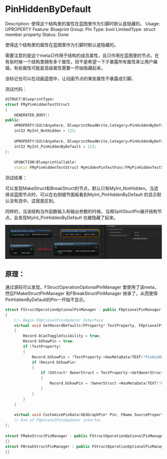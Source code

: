 # PinHiddenByDefault

Description: 使得这个结构里的属性在蓝图里作为引脚时默认是隐藏的。
Usage: UPROPERTY
Feature: Blueprint
Group: PIn
Type: bool
LimitedType: struct member property
Status: Done

使得这个结构里的属性在蓝图里作为引脚时默认是隐藏的。

需要注意的是这个meta只作用于结构的成员属性，且只作用在蓝图里的节点。在有些时候一个结构里拥有多个属性，但不是希望一下子暴露所有属性来让用户编辑，有些属性可能是高级属性需要一开始隐藏起来。

该标记也可以在动画蓝图中，让动画节点的某些属性不暴露成引脚。

测试代码：

```cpp
USTRUCT(BlueprintType)
struct FMyPinHiddenTestStruct
{
	GENERATED_BODY()
public:
	UPROPERTY(EditAnywhere, BlueprintReadWrite,Category=PinHiddenByDefaultTest)
	int32 MyInt_NotHidden = 123;

	UPROPERTY(EditAnywhere, BlueprintReadWrite,Category=PinHiddenByDefaultTest, meta = (PinHiddenByDefault))
	int32 MyInt_PinHiddenByDefault = 123;
};

	UFUNCTION(BlueprintCallable)
	static FMyPinHiddenTestStruct MyHiddenPinTestFunc(FMyPinHiddenTestStruct Input);
```

测试结果：

可以发现MakeStruct和BreakStruct的节点，默认只有MyInt_NotHidden。当选择该蓝图节点时，可以在右侧细节面板看到MyInt_PinHiddenByDefault 的显示默认没有选中，这就是区别。

同样的，当该结构当作函数输入和输出参数的时候，当用SplitStuctPin展开结构节点，会发现MyInt_PinHiddenByDefault 也被隐藏了起来。

![Untitled](PinHiddenByDefault/Untitled.png)

## 原理：

通过源码可以发现，FStructOperationOptionalPinManager 里使用了该meta，然后FMakeStructPinManager 和FBreakStructPinManager 继承了，从而使得PinHiddenByDefault的Pin一开始不显示。

```cpp
struct FStructOperationOptionalPinManager : public FOptionalPinManager
{
	//~ Begin FOptionalPinsUpdater Interface
	virtual void GetRecordDefaults(FProperty* TestProperty, FOptionalPinFromProperty& Record) const override
	{
		Record.bCanToggleVisibility = true;
		Record.bShowPin = true;
		if (TestProperty)
		{
			Record.bShowPin = !TestProperty->HasMetaData(TEXT("PinHiddenByDefault"));
			if (Record.bShowPin)
			{
				if (UStruct* OwnerStruct = TestProperty->GetOwnerStruct())
				{
					Record.bShowPin = !OwnerStruct->HasMetaData(TEXT("HiddenByDefault"));
				}
			}
		}
	}

	virtual void CustomizePinData(UEdGraphPin* Pin, FName SourcePropertyName, int32 ArrayIndex, FProperty* Property) const override;
	// End of FOptionalPinsUpdater interfac
};

struct FMakeStructPinManager : public FStructOperationOptionalPinManager
{}
struct FBreakStructPinManager : public FStructOperationOptionalPinManager
{}

```